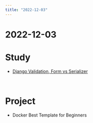 ```yaml
---
title: "2022-12-03"
---
```


# 2022-12-03

# Study

- [Django Validation, Form vs Serializer](../compilation/Django%20Validation,%20Form%20vs%20Serializer.md)

<br/>   

# Project

- Docker Best Template for Beginners
